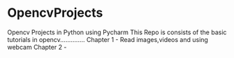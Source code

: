 # OpencvProjects
Opencv Projects in Python using Pycharm
This Repo is consists of the basic tutorials in opencv..............
Chapter 1 - Read images,videos and using webcam
Chapter 2 - 

